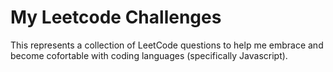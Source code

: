 # My Leetcode Challenges

This represents a collection of LeetCode questions to help me embrace and become cofortable with coding languages (specifically Javascript). 
